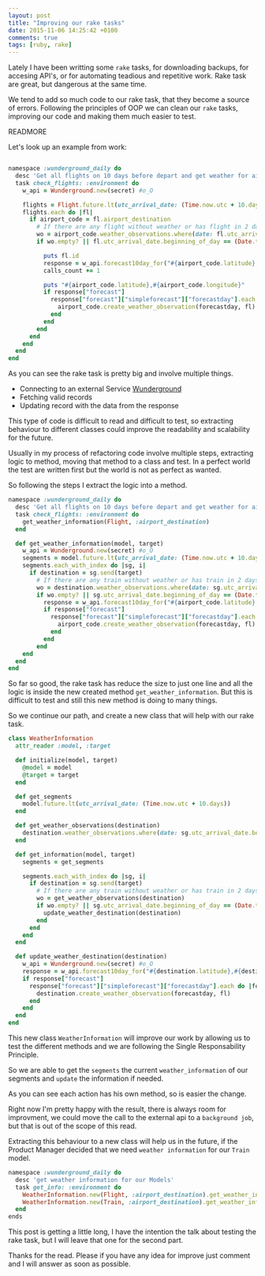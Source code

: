 ```yaml
---
layout: post
title: "Improving our rake tasks"
date: 2015-11-06 14:25:42 +0100
comments: true
tags: [ruby, rake]
---
```


Lately I have been writting some `rake` tasks, for downloading backups, for accesing API's, or for automating teadious and repetitive work. Rake task are great, but dangerous at the same time.

We tend to add so much code to our rake task, that they become a source of errors.
Following the principles of OOP we can clean our `rake` tasks, improving our code and making them much easier to test.

READMORE

Let's look up an example from work:


```ruby

namespace :wunderground_daily do
  desc 'Get all flights on 10 days before depart and get weather for airports'
  task check_flights: :environment do
    w_api = Wunderground.new(secret) #o_O

    flights = Flight.future.lt(utc_arrival_date: (Time.now.utc + 10.days))
    flights.each do |fl|
      if airport_code = fl.airport_destination
        # If there are any flight without weather or has flight in 2 days, update info
        wo = airport_code.weather_observations.where(date: fl.utc_arrival_date.beginning_of_day)
        if wo.empty? || fl.utc_arrival_date.beginning_of_day == (Date.today + 2.days) && !wo.last.updated_at.today?

          puts fl.id
          response = w_api.forecast10day_for("#{airport_code.latitude},#{airport_code.longitude}")
          calls_count += 1

          puts "#{airport_code.latitude},#{airport_code.longitude}"
          if response["forecast"]
            response["forecast"]["simpleforecast"]["forecastday"].each do |forecastday|
              airport_code.create_weather_observation(forecastday, fl)
            end
          end
        end
      end
    end
  end
end
```

As you can see the rake task is pretty big and involve multiple things.

* Connecting to an external Service [Wunderground](http://www.wunderground.com/)
* Fetching valid records
* Updating record with the data from the response

This type of code is difficult to read and difficult to test, so extracting behaviour to different classes could improve the readability and scalability for the future.

Usually in my process of refactoring code involve multiple steps, extracting logic to method, moving that method to a class and test. In a perfect world the test are written first but the world is not as perfect as wanted.

So following the steps I extract the logic into a method.

```ruby
namespace :wunderground_daily do
  desc 'Get all flights on 10 days before depart and get weather for airports'
  task check_flights: :environment do
    get_weather_information(Flight, :airport_destination)
  end

  def get_weather_information(model, target)
    w_api = Wunderground.new(secret) #o_O
    segments = model.future.lt(utc_arrival_date: (Time.now.utc + 10.days))
    segments.each_with_index do |sg, i|
      if destination = sg.send(target)
        # If there are any train without weather or has train in 2 days, update info
        wo = destination.weather_observations.where(date: sg.utc_arrival_date.beginning_of_day)
        if wo.empty? || sg.utc_arrival_date.beginning_of_day == (Date.today + 3.days) && !wo.last.updated_at.today?
          response = w_api.forecast10day_for("#{airport_code.latitude},#{airport_code.longitude}")
          if response["forecast"]
            response["forecast"]["simpleforecast"]["forecastday"].each do |forecastday|
              airport_code.create_weather_observation(forecastday, fl)
            end
          end
        end
    end
  end
end
```

So far so good, the rake task has reduce the size to just one line and all the logic is inside the new created method `get_weather_information`. But this is difficult to test and still this new method is doing to many things.

So we continue our path, and create a new class that will help with our rake task.
```ruby
class WeatherInformation
  attr_reader :model, :target

  def initialize(model, target)
    @model = model
    @target = target
  end

  def get_segments
    model.future.lt(utc_arrival_date: (Time.now.utc + 10.days))
  end

  def get_weather_observations(destination)
    destination.weather_observations.where(date: sg.utc_arrival_date.beginning_of_day)
  end

  def get_information(model, target)
    segments = get_segments

    segments.each_with_index do |sg, i|
      if destination = sg.send(target)
        # If there are any train without weather or has train in 2 days, update info
        wo = get_weather_observations(destination)
        if wo.empty? || sg.utc_arrival_date.beginning_of_day == (Date.today + 3.days) && !wo.last.updated_at.today?
          update_weather_destination(destination)
        end
      end
    end
  end

  def update_weather_destination(destination)
    w_api = Wunderground.new(secret) #o_O
    response = w_api.forecast10day_for("#{destination.latitude},#{destination.longitude}")
    if response["forecast"]
      response["forecast"]["simpleforecast"]["forecastday"].each do |forecastday|
        destination.create_weather_observation(forecastday, fl)
      end
    end
  end
end
```

This new class `WeatherInformation` will improve our work by allowing us to test the different methods and we are following the Single Responsability Principle.

So we are able to get the `segments` the current `weather_information` of our segments and `update` the information if needed.

As you can see each action has his own method, so is easier the change.

Right now I'm pretty happy with the result, there is always room for improvment, we could move the call to the external api to a `background job`, but that is out of the scope of this read.

Extracting this behaviour to a new class will help us in the future, if the Product Manager decided that we need `weather information` for our `Train` model.

```ruby
namespace :wunderground_daily do
  desc 'get weather information for our Models'
  task get_info: :environment do
    WeatherInformation.new(Flight, :airport_destination).get_weather_information
    WeatherInformation.new(Train, :airport_destination).get_weather_information
  end
ends
```

This post is getting a little long, I have the intention the talk about testing the rake task, but I will leave that one for the second part.

Thanks for the read. Please if you have any idea for improve just comment and I will answer as soon as possible.
